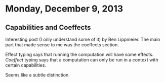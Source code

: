 # Monday, December 9, 2013

## Capabilities and Coeffects

Interesting post (I only understand some of it) by Ben Lippmeier. The main part
that made sense to me was the coeffects section.

Effect typing says that running the computation will have some effects.
*Coeffect* typing says that a computation can only be run in a context with
certain capabilities.

Seems like a subtle distinction.
